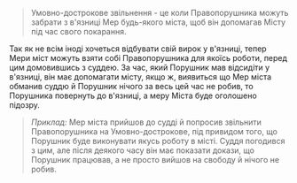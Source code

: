 >Умовно-дострокове звільнення - це коли Правопорушника можуть забрати з в'язниці Мер будь-якого міста, щоб він допомагав Місту під час свого покарання. 

Так як не всім іноді хочеться відбувати свій вирок у в'язниці, тепер Мери міст можуть взяти собі Правопорушника для якоїсь роботи, перед цим домовившись з суддею. 
За час, який Порушник мав відсидіти у в'язниці, він має допомагати місту, якщо ж, виявиться що Мер міста обманив суддю й Порушник нічого за весь цей час не робив, то Порушника повернуть до в'язниці, а меру Міста буде оголошено підозру.

>*Приклад:* Мер міста прийшов до судді й попросив звільнити Правопорушника на Умовно-дострокове, під привидом того, що Порушник буде виконувати якусь роботу в місті. Суддя погодився з цим, але після деякого часу він має показати докази, що Порушник працював, а не просто вийшов на свободу й нічого не робив. 